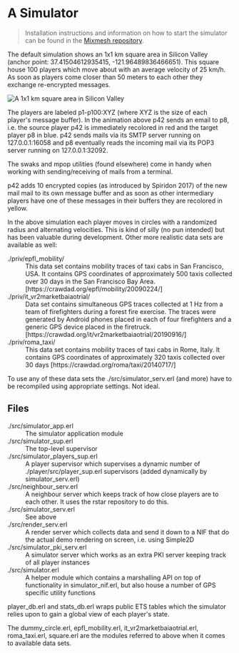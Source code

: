 # A Simulator

> Installation instructions and information on how to start the
> simulator can be found in the [Mixmesh
> repository](https://github.com/mixmesh/mixmesh/blob/master/README.md).

The default simulation shows an 1x1 km square area in Silicon Valley
(anchor point: 37.41504612935415, -121.96489836466651). This square
house 100 players which move about with an average velocity of 25
km/h. As soon as players come closer than 50 meters to each other they
exchange re-encrypted messages.

![A 1x1 km square area in Silicon Valley](https://github.com/mixmesh/mixmesh/blob/master/doc/simulation.gif?raw=true)

The players are labeled p1-p100:XYZ (where XYZ is the size of each
player's message buffer). In the animation above p42 sends an email to
p8, i.e. the source player p42 is immediately recolored in red and
the target player p8 in blue. p42 sends mails via its SMTP server
running on 127.0.0.1:16058 and p8 eventually reads the incoming mail
via its POP3 server running on 127.0.0.1:32092.

The swaks and mpop utilities (found elsewhere) come in handy when
working with sending/receiving of mails from a terminal.

p42 adds 10 encrypted copies (as introduced by Spiridon 2017) of the new
mail mail to its own message buffer and as soon as other intermediary
players have one of these messages in their buffers they are recolored
in yellow.

In the above simulation each player moves in circles with a randomized
radius and alternating velocities. This is kind of silly (no pun
intended) but has been valuable during development. Other more
realistic data sets are available as well:

<dl>
  <dt>./priv/epfl_mobility/</dt>
  <dd>This data set contains mobility traces of taxi cabs in San Francisco, USA. It contains GPS coordinates of approximately 500 taxis collected over 30 days in the San Francisco Bay Area. [https://crawdad.org/epfl/mobility/20090224/]</dd>
  <dt>./priv/it_vr2marketbaiaotrial/</dt>
  <dd>Data set contains simultaneous GPS traces collected at 1 Hz from a team of firefighters during a forest fire exercise. The traces were generated by Android phones placed in each of four firefighters and a generic GPS device placed in the firetruck. [https://crawdad.org/it/vr2marketbaiaotrial/20190916/]</dd>
  <dt>./priv/roma_taxi/</dt>
  <dd>This data set contains mobility traces of taxi cabs in Rome, Italy. It contains GPS coordinates of approximately 320 taxis collected over 30 days [https://crawdad.org/roma/taxi/20140717/]</dd>
</dl>

To use any of these data sets the ./src/simulator_serv.erl (and more) have to be recompiled using appropriate settings. Not ideal.

## Files

<dl>
  <dt>./src/simulator_app.erl</dt>
  <dd>The simulator application module</dd>
  <dt>./src/simulator_sup.erl</dt>
  <dd>The top-level supervisor</dd>
  <dt>./src/simulator_players_sup.erl</dt>
  <dd>A player supervisor which supervises a dynamic number of
  ./player/src/player_sup.erl supervisors (added dynamically by
  simulator_serv.erl)</dd>
  <dt>./src/neighbour_serv.erl</dt>
  <dd>A neighbour server which keeps track of how close players are to
  each other. It uses the rstar repository to do this.</dd>
  <dt>./src/simulator_serv.erl</dt>
  <dd>See above</dd>
  <dt>./src/render_serv.erl</dt>
  <dd>A render server which collects data and send it down to a NIF that
  do the actual demo rendering on screen, i.e. using Simple2D</dd>
  <dt>./src/simulator_pki_serv.erl</dt>
  <dd>A simulator server which works as an extra PKI server keeping
  track of all player instances</dd>
  <dt>./src/simulator.erl</dt>
  <dd>A helper module which contains a marshalling API on top of
  functionality in simulator_nif.erl, but also house a number of GPS
  specific utility functions</dd>
</dl>

player_db.erl and stats_db.erl wraps public ETS tables which the
simulator relies upon to gain a global view of each player's state.

The dummy_circle.erl, epfl_mobility.erl, it_vr2marketbaiaotrial.erl,
roma_taxi.erl, square.erl are the modules referred to above when it
comes to available data sets.
